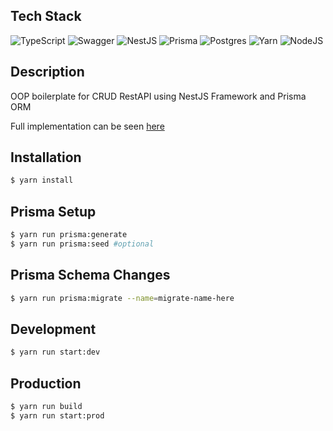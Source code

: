 ## Tech Stack

![TypeScript](https://img.shields.io/badge/typescript-%23007ACC.svg?style=for-the-badge&logo=typescript&logoColor=white)
![Swagger](https://img.shields.io/badge/-Swagger-%23Clojure?style=for-the-badge&logo=swagger&logoColor=white)
![NestJS](https://img.shields.io/badge/nestjs-%23E0234E.svg?style=for-the-badge&logo=nestjs&logoColor=white)
![Prisma](https://img.shields.io/badge/Prisma-3982CE?style=for-the-badge&logo=Prisma&logoColor=white)
![Postgres](https://img.shields.io/badge/postgres-%23316192.svg?style=for-the-badge&logo=postgresql&logoColor=white)
![Yarn](https://img.shields.io/badge/yarn-%232C8EBB.svg?style=for-the-badge&logo=yarn&logoColor=white)
![NodeJS](https://img.shields.io/badge/node.js-6DA55F?style=for-the-badge&logo=node.js&logoColor=white)

## Description

OOP boilerplate for CRUD RestAPI using NestJS Framework and Prisma ORM

Full implementation can be seen [here](https://github.com/trashtrack-team/trashtrack)

## Installation

```bash
$ yarn install
```

## Prisma Setup

```bash
$ yarn run prisma:generate
$ yarn run prisma:seed #optional
```

## Prisma Schema Changes

```bash
$ yarn run prisma:migrate --name=migrate-name-here
```

## Development

```bash
$ yarn run start:dev
```

## Production

```bash
$ yarn run build
$ yarn run start:prod
```
